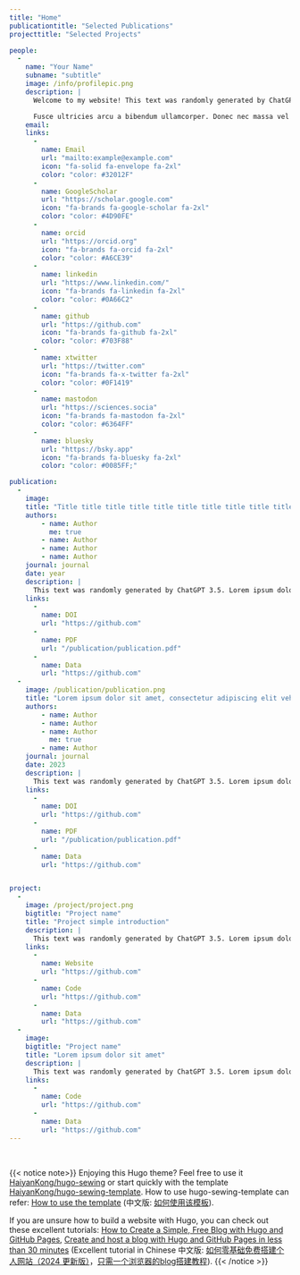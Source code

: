 ```yaml
---
title: "Home"
publicationtitle: "Selected Publications"
projecttitle: "Selected Projects"

people: 
  - 
    name: "Your Name"
    subname: "subtitle"
    image: /info/profilepic.png
    description: |
      Welcome to my website! This text was randomly generated by ChatGPT 3.5. Lorem ipsum dolor sit amet, consectetur adipiscing elit. Sed vehicula, libero sed ultricies elementum, felis lacus convallis odio, non gravida justo ipsum id lorem.

      Fusce ultricies arcu a bibendum ullamcorper. Donec nec massa vel odio commodo suscipit nec ac nulla. Integer quis vestibulum odio. This text was randomly generated by ChatGPT 3.5. Learn more about me: <a href="/cv/" role="button" target="_blank">CV</a>.
    email: 
    links: 
      -
        name: Email
        url: "mailto:example@example.com"
        icon: "fa-solid fa-envelope fa-2xl"
        color: "color: #32012F"
      -
        name: GoogleScholar
        url: "https://scholar.google.com"
        icon: "fa-brands fa-google-scholar fa-2xl"
        color: "color: #4D90FE"
      -
        name: orcid
        url: "https://orcid.org"
        icon: "fa-brands fa-orcid fa-2xl"
        color: "color: #A6CE39"
      -
        name: linkedin
        url: "https://www.linkedin.com/"
        icon: "fa-brands fa-linkedin fa-2xl"
        color: "color: #0A66C2"
      -
        name: github
        url: "https://github.com"
        icon: "fa-brands fa-github fa-2xl"
        color: "color: #703F88"
      -
        name: xtwitter
        url: "https://twitter.com"
        icon: "fa-brands fa-x-twitter fa-2xl"
        color: "color: #0F1419"
      -
        name: mastodon
        url: "https://sciences.socia"
        icon: "fa-brands fa-mastodon fa-2xl"
        color: "color: #6364FF"
      -
        name: bluesky
        url: "https://bsky.app"
        icon: "fa-brands fa-bluesky fa-2xl"
        color: "color: #0085FF;"

publication:
  - 
    image: 
    title: "Title title title title title title title title title title title title title title title title title"
    authors:
        - name: Author
          me: true
        - name: Author
        - name: Author
        - name: Author
    journal: journal
    date: year
    description: |
      This text was randomly generated by ChatGPT 3.5. Lorem ipsum dolor sit amet, consectetur adipiscing elit. Sed vehicula, libero sed ultricies elementum, felis lacus convallis odio, non gravida justo ipsum id lorem. Fusce ultricies arcu a bibendum ullamcorper. Donec nec massa vel odio commodo suscipit nec ac nulla. Integer quis vestibulum odio.
    links:
      -
        name: DOI
        url: "https://github.com"
      -
        name: PDF
        url: "/publication/publication.pdf"
      -
        name: Data
        url: "https://github.com"
  - 
    image: /publication/publication.png
    title: "Lorem ipsum dolor sit amet, consectetur adipiscing elit vehicula libero sed ultricies elementum."
    authors:
        - name: Author
        - name: Author
        - name: Author
          me: true
        - name: Author
    journal: journal
    date: 2023
    description: |
      This text was randomly generated by ChatGPT 3.5. Lorem ipsum dolor sit amet, consectetur adipiscing elit. Sed vehicula, libero sed ultricies elementum, felis lacus convallis odio, non gravida justo ipsum id lorem. Fusce ultricies arcu a bibendum ullamcorper. Donec nec massa vel odio commodo suscipit nec ac nulla. Integer quis vestibulum odio.
    links:
      -
        name: DOI
        url: "https://github.com"
      -
        name: PDF
        url: "/publication/publication.pdf"
      -
        name: Data
        url: "https://github.com"


project:
  - 
    image: /project/project.png
    bigtitle: "Project name"
    title: "Project simple introduction"
    description: |
      This text was randomly generated by ChatGPT 3.5. Lorem ipsum dolor sit amet, consectetur adipiscing elit. Sed vehicula, libero sed ultricies elementum, felis lacus convallis odio, non gravida justo ipsum id lorem. Fusce ultricies arcu a bibendum ullamcorper. Donec nec massa vel odio commodo suscipit nec ac nulla. Integer quis vestibulum odio.
    links:
      -
        name: Website
        url: "https://github.com"
      -
        name: Code
        url: "https://github.com"
      -
        name: Data
        url: "https://github.com"
  - 
    image: 
    bigtitle: "Project name"
    title: "Lorem ipsum dolor sit amet"
    description: |
      This text was randomly generated by ChatGPT 3.5. Lorem ipsum dolor sit amet, consectetur adipiscing elit. Sed vehicula, libero sed ultricies elementum, felis lacus convallis odio, non gravida justo ipsum id lorem. Fusce ultricies arcu a bibendum ullamcorper. Donec nec massa vel odio commodo suscipit nec ac nulla. Integer quis vestibulum odio.
    links:
      -
        name: Code
        url: "https://github.com"
      -
        name: Data
        url: "https://github.com"
---
```


</br>

{{< notice note>}}
Enjoying this Hugo theme? Feel free to use it <i class="fa-brands fa-github fa-1xl" style="color: #1F86FA"></i></a> [HaiyanKong/hugo-sewing](https://github.com/HaiyanKong/hugo-sewing) or start quickly with the template <i class="fa-brands fa-github fa-1xl" style="color: #1F86FA"></i></a> [HaiyanKong/hugo-sewing-template](https://github.com/HaiyanKong/hugo-sewing-template). How to use hugo-sewing-template can refer: [How to use the template](https://github.com/HaiyanKong/hugo-sewing-template/blob/master/README.md) (中文版: [如何使用该模板](https://github.com/HaiyanKong/hugo-sewing-template/blob/master/README-zh.md)).

If you are unsure how to build a website with Hugo, you can check out these excellent tutorials:
[How to Create a Simple, Free Blog with Hugo and GitHub Pages](https://chrisjhart.com/Creating-A-Simple-Free-Blog-Hugo/), [Create and host a blog with Hugo and GitHub Pages in less than 30 minutes](https://www.mytechramblings.com/posts/create-a-website-with-hugo-and-gh/) (Excellent tutorial in Chinese 中文版: [如何零基础免费搭建个人网站（2024 更新版）](https://hongtaoh.com/cn/2024/03/22/personal-website-tutorial/)，[只需一个浏览器的blog搭建教程](https://allisoniscoding.vercel.app/posts/how_to_build_a_blog_with_your_browser/)).
{{< /notice >}}